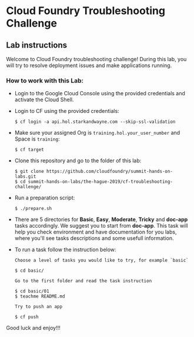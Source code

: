 # Cloud Foundry Troubleshooting Challenge
## Lab instructions

Welcome to Cloud Foundry troubleshooting challenge!
During this lab, you will try to resolve deployment issues and make applications running.

### How to work with this Lab:

- Login to the Google Cloud Console using the provided credentials and activate the Cloud Shell.

- Login to CF using the  provided credentials:

	```
	$ cf login -a api.hol.starkandwayne.com --skip-ssl-validation
	
	```

- Make sure your assigned Org is `training.hol.your_user_number` and Space is `training`:

	```
	$ cf target

	```
		
- Clone this repository and go to the  folder of this lab:

	```
	$ git clone https://github.com/cloudfoundry/summit-hands-on-labs.git
	$ cd summit-hands-on-labs/the-hague-2019/cf-troubleshooting-challenge/

	```
- Run a preparation script:

	```
	$ ./prepare.sh

	```

- There are 5 directories for **Basic**, **Easy**, **Moderate**, **Tricky** and **doc-app** tasks accordingly. We suggest you to start from **doc-app**. This task will help you check environment and have documentation for you labs, where you'll see tasks descriptions and some usefull information. 

- To run a task follow the instruction below:

	```
	Choose a level of tasks you would like to try, for example `basic`
 
	$ cd basic/

	Go to the first folder and read the task instruction
	
	$ cd basic/01
	$ teachme README.md
	
	Try to push an app

	$ cf push
	
	```


Good luck and enjoy!!!
